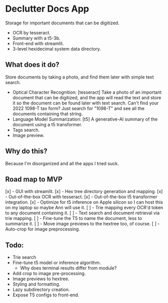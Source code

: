 # Declutter Docs App
Storage for important documents that can be digitized.
- OCR by tesseract.
- Summary with a t5-3b.
- Front-end with streamlit.
- 3-level hexidecimal system data directory.

## What does it do?
Store documents by taking a photo, and find them later with simple text search.

- Optical Character Recognition: [tesseract] Take a photo of an important document that can be digitized, and the app will read the text and store it so the document can be found later with text search. Can't find your 2022 1098-T tax form? Just search for "1098-T" and see all the documents containing that string.
- Language Model Summarization: [t5] A generative-AI summary of the document using a t5 transformer.
- Tags search.
- Image preview.

## Why do this?
Because I'm disorganized and all the apps I tried suck.

## Road map to MVP
[x] - GUI with streamlit.
[x] - Hex tree directory generation and mapping.
[x] - Out-of-the-box OCR with tesseract.
[x] - Out-of-the-box t5 transformer integration.
[x] - Optimize for t5 inference on Apple silicon so I can host this on my laptop so maybe Ann will use it.
[ ] - Trie mapping every OCR'd token to any document containing it.
[ ] - Text search and document retrieval via trie mapping.
[ ] - Fine-tune the T5 to name the document, less to summarize it.
[ ] - Move image previews to the hextree too, of course.
[ ] - Auto-crop for image preprocessing.

## Todo:
- Trie search
- Fine-tune t5 model or inference algorithm.
  - Why does terminal results differ from module?
- Add crop to image pre-processing.
- Image previews to hextree.
- Styling and formatting.
- Lazy subdirectory creation.
- Expose T5 configs to front-end.
